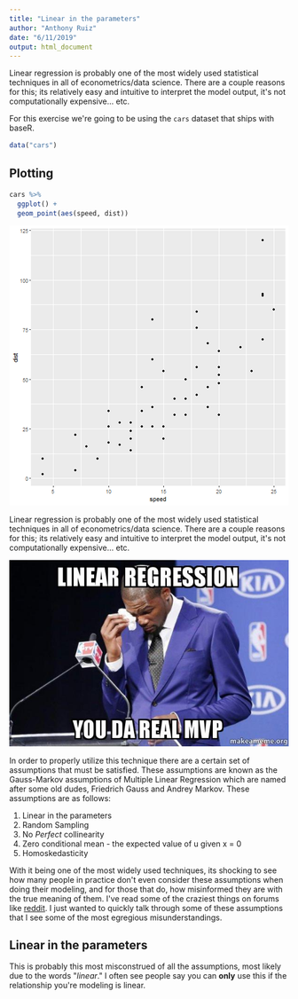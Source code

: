 ```yaml
---
title: "Linear in the parameters"
author: "Anthony Ruiz"
date: "6/11/2019"
output: html_document
---
```



Linear regression is probably one of the most widely used statistical techniques in all of econometrics/data science. There are a couple reasons for this; its relatively easy and intuitive to interpret the model output, it's not computationally expensive... etc.




For this exercise we're going to be using the `cars` dataset that ships with baseR.


```r
data("cars")
```

## Plotting


```r
cars %>%
  ggplot() +
  geom_point(aes(speed, dist))
```

![plot of chunk unnamed-chunk-4](figure/unnamed-chunk-4-1.png)


Linear regression is probably one of the most widely used statistical techniques in all of econometrics/data science. There are a couple reasons for this; its relatively easy and intuitive to interpret the model output, it's not computationally expensive... etc.

<p style="text-align:center">
<img src="/img/da_real_mvp.jpg" alt="MVP"/>
</p>

In order to properly utilize this technique there are a certain set of assumptions that must be satisfied. These assumptions are known as the Gauss-Markov assumptions of Multiple Linear Regression which are named after some old dudes, Friedrich Gauss and Andrey Markov. These assumptions are as follows:

  1. Linear in the parameters
  2. Random Sampling
  3. No *Perfect* collinearity
  4. Zero conditional mean - the expected value of u given x = 0
  5. Homoskedasticity

With it being one of the most widely used techniques, its shocking to see how many people in practice don't even consider these assumptions when doing their modeling, and for those that do, how misinformed they are with the true meaning of them. I've read some of the craziest things on forums like [reddit](https://reddit.com/r/datascience). I just wanted to quickly talk through some of these assumptions that I see some of the most egregious misunderstandings.

## Linear in the parameters
This is probably this most misconstrued of all the assumptions, most likely due to the words "*linear*." I often see people say you can **only** use this if the relationship you're modeling is linear.



